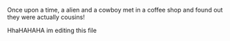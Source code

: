 Once upon a time, a alien and a cowboy met in a coffee shop and found out they were actually cousins!


HhaHAHAHA im editing this file
